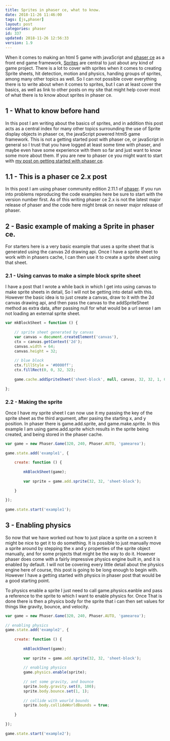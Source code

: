 ```yaml
---
title: Sprites in phaser ce, what to know.
date: 2018-11-26 11:46:00
tags: [js,phaser]
layout: post
categories: phaser
id: 337
updated: 2018-11-26 12:56:33
version: 1.9
---
```


When it comes to making an html 5 game with javaScript and [phaser ce](https://photonstorm.github.io/phaser-ce/index.html) as a front end game framework, [Sprites](https://photonstorm.github.io/phaser-ce/Phaser.Sprite.html) are central to just about any kind of game project. There is a lot to cover with sprites when it comes to creating Sprite sheets, hit detection, motion and physics, handing groups of sprites, among many other topics as well. So I can not possible cover everything there is to write about when it comes to sprites, but I can at least cover the basics, as well as link to other posts on my site that might help cover most of what there is to know about sprites in phaser ce.

<!-- more -->

## 1 - What to know before hand

In this post I am writing about the basics of sprites, and in addition this post acts as a central index for many other topics surrounding the use of Sprite display objects in phaser ce, the javaScript powered html5 game framework. This is not a getting started post with phaser ce, or javaScript in general so I trust that you have logged at least some time with phaser, and maybe even have some experience with them so far and just want to know some more about them. If you are new to phaser ce you might want to start with [my post on getting started with phaser ce](/2017/10/04/phaser-getting-started/).

## 1.1 - This is a phaser ce 2.x post

In this post I am using phaser community edition 2.11.1 of [phaser](https://phaser.io/). If you run into problems reproducing the code examples here be sure to start with the version number first. As of this writing phaser ce 2.x is not the latest major release of phaser and the code here might break on newer major release of phaser.

## 2 - Basic example of making a Sprite in phaser ce.

For starters here is a very basic example that uses a sprite sheet that is generated using the canvas 2d drawing api. Once I have a sprite sheet to work with in phasers cache, I can then use it to create a sprite sheet using that sheet.

### 2.1 - Using canvas to make a simple block sprite sheet

I have a post that I wrote a while back in which I get into using canvas to make sprite sheets in detail, So I will not be getting into detail with this. However the basic idea is to just create a canvas, draw to it with the 2d canvas drawing api, and then pass the canvas to the addSpriteSheet method as extra data, after passing null for what would be a url sense I am not loading an external sprite sheet.

```js
var mkBlockSheet = function () {
 
    // sprite sheet generated by canvas
    var canvas = document.createElement('canvas'),
    ctx = canvas.getContext('2d');
    canvas.width = 64;
    canvas.height = 32;
 
    // blue block
    ctx.fillStyle = '#0000ff';
    ctx.fillRect(0, 0, 32, 32);
 
    game.cache.addSpriteSheet('sheet-block', null, canvas, 32, 32, 1, 0, 0);
 
};
```

### 2.2 - Making the sprite

Once I have my sprite sheet I can now use it my passing the key of the sprite sheet as the third argument, after pasing the starting x, and y position. In phaser there is game.add.sprite, and game.make.sprite. In this example I am using game.add.sprite which results in the sprite being created, and being stored in the phaser cache.

```js
var game = new Phaser.Game(320, 240, Phaser.AUTO, 'gamearea');
 
game.state.add('example1', {
 
    create: function () {
 
        mkBlockSheet(game);
 
        var sprite = game.add.sprite(32, 32, 'sheet-block');
 
    }
 
});
 
game.state.start('example1');
```

## 3 - Enabling physics

So now that we have worked out how to just place a sprite on a screen it might be nice to get it to do something. It is possible to just manually move a sprite around by stepping the x and y properties of the sprite object manually, and for some projects that might be the way to do it. However phaser does come with a fairly impressive physics engine built in, and it is enabled by default. I will not be covering every little detail about the physics engine here of course, this post is going to be long enough to begin with. However I have a getting started with physics in phaser post that would be a good starting point.

To physics enable a sprite I just need to call game.physics.eanble and pass a reference to the sprite to which I want to enable physics for. Once That is done there is then a physics body for the sprite that i can then set values for things like gravity, bounce, and velocity.

```js
var game = new Phaser.Game(320, 240, Phaser.AUTO, 'gamearea');
 
// enabling physics
game.state.add('example2', {
 
    create: function () {
 
        mkBlockSheet(game);
 
        var sprite = game.add.sprite(32, 32, 'sheet-block');
 
        // enabling physics
        game.physics.enable(sprite);
 
        // set some gravity, and bounce
        sprite.body.gravity.set(0, 100);
        sprite.body.bounce.set(1, 1);
 
        // collide with wourld bounds
        sprite.body.collideWorldBounds = true;
 
    }
 
});
 
game.state.start('example2');
```